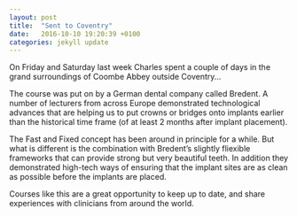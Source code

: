 ```yaml
---
layout: post
title:  "Sent to Coventry"
date:   2016-10-10 19:20:39 +0100
categories: jekyll update
---
```


On Friday and Saturday last week Charles spent a couple of days in the grand surroundings of Coombe Abbey outside Coventry...

The course was put on by a German dental company called Bredent.  A number of lecturers from across Europe demonstrated technological advances that are helping us to put crowns or bridges onto implants earlier than the historical time frame (of at least 2 months after implant placement).

The Fast and Fixed concept has been around in principle for a while.  But what is different is the combination with Bredent’s slightly fliexible frameworks that can provide strong but very beautiful teeth.  In addition they demonstrated high-tech ways of ensuring that the implant sites are as clean as possible before the implants are placed.

Courses like this are a great opportunity to keep up to date, and share experiences with clinicians from around the world.
